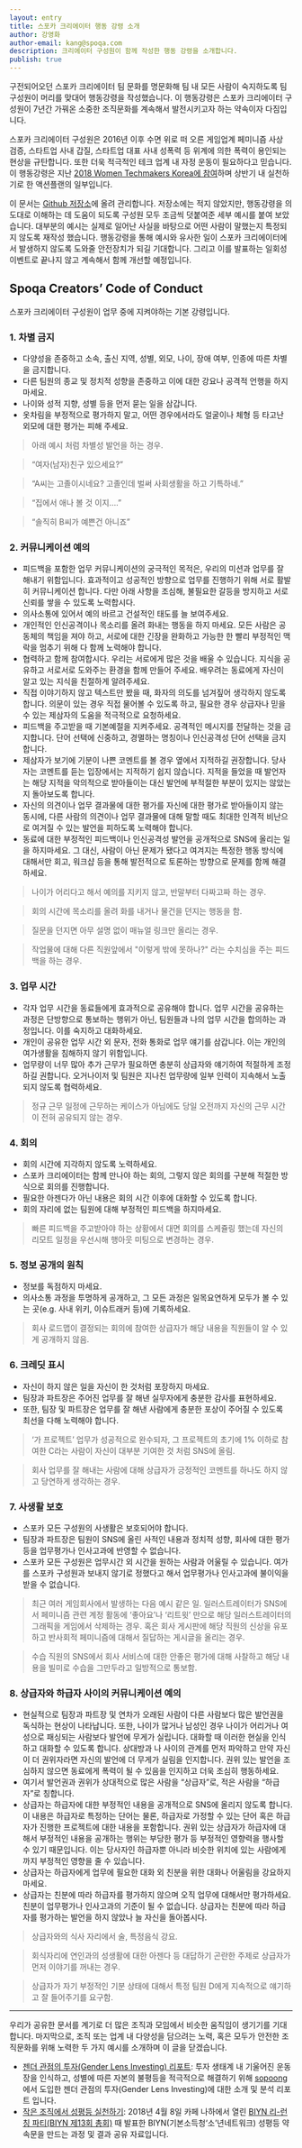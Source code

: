 ```yaml
---
layout: entry
title: 스포카 크리에이터 행동 강령 소개
author: 강영화
author-email: kang@spoqa.com
description: 크리에이터 구성원이 함께 작성한 행동 강령을 소개합니다.
publish: true
---
```


구전되어오던 스포카 크리에이터 팀 문화를 명문화해 팀 내 모든 사람이 숙지하도록 팀 구성원이 머리를 맞대어 행동강령을 작성했습니다. 이 행동강령은 스포카 크리에이터 구성원이 7년간 가꿔온 소중한 조직문화를 계속해서 발전시키고자 하는 약속이자 다짐입니다. 

스포카 크리에이터 구성원은 2016년 이후 수면 위로 떠 오른 게임업계 페미니즘 사상 검증, 스타트업 사내 갑질, 스타트업 대표 사내 성폭력 등 위계에 의한 폭력이 용인되는 현상을 규탄합니다. 또한 더욱 적극적인 테크 업계 내 자정 운동이 필요하다고 믿습니다. 이 행동강령은 지난 [2018 Women Techmakers Korea에 참여](https://spoqa.github.io/2018/04/18/review-wtmkorea.html)하며 상반기 내 실천하기로 한 액션플랜의 일부입니다.

이 문서는 [Github 저장소](https://github.com/spoqa/code-of-conduct)에 올려 관리합니다. 저장소에는 적지 않았지만, 행동강령을 의도대로 이해하는 데 도움이 되도록 구성원 모두 조금씩 덧붙여준 세부 예시를 붙여 보았습니다. 대부분의 예시는 실제로 일어난 사실을 바탕으로 어떤 사람이 말했는지 특정되지 않도록 재작성 했습니다. 행동강령을 통해 예시와 유사한 일이 스포카 크리에이터에서 발생하지 않도록 도와줄 안전장치가 되길 기대합니다. 그리고 이를 발표하는 일회성 이벤트로 끝나지 않고 계속해서 함께 개선할 예정입니다.

## Spoqa Creators’ Code of Conduct  

스포카 크리에이터 구성원이 업무 중에 지켜야하는 기본 강령입니다.

### 1. 차별 금지
- 다양성을 존중하고 소속, 출신 지역, 성별, 외모, 나이, 장애 여부, 인종에 따른 차별을 금지합니다.
- 다른 팀원의 종교 및 정치적 성향을 존중하고 이에 대한 강요나 공격적 언행을 하지마세요.
- 나이와 성적 지향, 성별 등을 먼저 묻는 일을 삼갑니다.
- 옷차림을 부정적으로 평가하지 말고, 어떤 경우에서라도 얼굴이나 체형 등 타고난 외모에 대한 평가는 피해 주세요.

> 아래 예시 처럼 차별성 발언을 하는 경우.

> “여자(남자)친구 있으세요?”

> “A씨는 고졸이시네요? 고졸인데 벌써 사회생활을 하고 기특하네.”

> “집에서 애나 볼 것 이지….”

> “솔직히 B씨가 예쁜건 아니죠”

### 2. 커뮤니케이션 예의
- 피드백을 포함한 업무 커뮤니케이션의 궁극적인 목적은, 우리의 미션과 업무를 잘 해내기 위함입니다. 효과적이고 성공적인 방향으로 업무를 진행하기 위해 서로 활발히 커뮤니케이션 합니다. 다만 아래 사항을 조심해, 불필요한 갈등을 방지하고 서로 신뢰를 쌓을 수 있도록 노력합시다.
- 의사소통에 있어서 예의 바르고 건설적인 태도를 늘 보여주세요.
- 개인적인 인신공격이나 목소리를 올려 화내는 행동을 하지 마세요. 모든 사람은 공동체의 책임을 져야 하고, 서로에 대한 긴장을 완화하고 가능한 한 빨리 부정적인 맥락을 멈추기 위해 다 함께 노력해야 합니다.
- 협력하고 함께 참여합시다. 우리는 서로에게 많은 것을 배울 수 있습니다. 지식을 공유하고 서로서로 도와주는 환경을 함께 만들어 주세요. 배우려는 동료에게 자신이 알고 있는 지식을 친절하게 알려주세요.
- 직접 이야기하지 않고 텍스트만 봤을 때, 화자의 의도를 넘겨짚어 생각하지 않도록 합니다. 의문이 있는 경우 직접 물어볼 수 있도록 하고, 필요한 경우 상급자나 믿을 수 있는 제삼자의 도움을 적극적으로 요청하세요.
- 피드백을 주고받을 때 기본예절을 지켜주세요. 공격적인 메시지를 전달하는 것을 금지합니다. 단어 선택에 신중하고, 경멸하는 명칭이나 인신공격성 단어 선택을 금지합니다.
- 제삼자가 보기에 기분이 나쁜 코멘트를 볼 경우 옆에서 지적하길 권장합니다. 당사자는 코멘트를 듣는 입장에서는 지적하기 쉽지 않습니다. 지적을 들었을 때 발언자는 해당 지적을 악의적으로 받아들이는 대신 발언에 부적절한 부분이 있지는 않았는지 돌아보도록 합니다.
- 자신의 의견이나 업무 결과물에 대한 평가를 자신에 대한 평가로 받아들이지 않는 동시에, 다른 사람의 의견이나 업무 결과물에 대해 말할 때도 최대한 인격적 비난으로 여겨질 수 있는 발언을 피하도록 노력해야 합니다.
- 동료에 대한 부정적인 피드백이나 인신공격성 발언을 공개적으로 SNS에 올리는 일을 하지마세요. 그 대신, 사람이 아닌 문제가 됐다고 여겨지는 특정한 행동 방식에 대해서만 회고, 워크샵 등을 통해 발전적으로 토론하는 방향으로 문제를 함께 해결하세요.

> 나이가 어리다고 해서 예의를 지키지 않고, 반말부터 다짜고짜 하는 경우.

> 회의 시간에 목소리를 올려 화를 내거나 물건을 던지는 행동을 함.

> 질문을 던지면 아무 설명 없이 매뉴얼 링크만 올리는 경우.

> 작업물에 대해 다른 직원앞에서 "이렇게 밖에 못하나?" 라는 수치심을 주는 피드백을 하는 경우.

### 3. 업무 시간
- 각자 업무 시간을 동료들에게 효과적으로 공유해야 합니다. 업무 시간을 공유하는 과정은 단방향으로 통보하는 행위가 아닌, 팀원들과 나의 업무 시간을 합의하는 과정입니다. 이를 숙지하고 대화하세요.
- 개인이 공유한 업무 시간 외 문자, 전화 통화로 업무 얘기를 삼갑니다. 이는 개인의 여가생활을 침해하지 않기 위함입니다.
- 업무량이 너무 많아 추가 근무가 필요하면 충분히 상급자와 얘기하여 적절하게 조정하길 권합니다. 오거나이저 및 팀원은 지나친 업무량에 일부 인력이 지속해서 노출되지 않도록 협력하세요.

> 정규 근무 일정에 근무하는 케이스가 아님에도 당일 오전까지 자신의 근무 시간이 전혀 공유되지 않는 경우.

### 4. 회의
- 회의 시간에 지각하지 않도록 노력하세요.
- 스포카 크리에이터는 함께 만나야 하는 회의, 그렇지 않은 회의를 구분해 적절한 방식으로 회의를 진행합니다.
- 필요한 아젠다가 아닌 내용은 회의 시간 이후에 대화할 수 있도록 합니다.
- 회의 자리에 없는 팀원에 대해 부정적인 피드백을 하지마세요.

> 빠른 피드백을 주고받아야 하는 상황에서 대면 회의를 스케쥴링 했는데 자신의 리모트 일정을 우선시해 행아웃 미팅으로 변경하는 경우.

### 5. 정보 공개의 원칙
- 정보를 독점하지 마세요.
- 의사소통 과정을 투명하게 공개하고, 그 모든 과정은 일목요연하게 모두가 볼 수 있는 곳(e.g. 사내 위키, 이슈트래커 등)에 기록하세요.

> 회사 로드맵이 결정되는 회의에 참여한 상급자가 해당 내용을 직원들이 알 수 있게 공개하지 않음.

### 6. 크레딧 표시
- 자신이 하지 않은 일을 자신이 한 것처럼 포장하지 마세요. 
- 팀장과 파트장은 주어진 업무를 잘 해낸 실무자에게 충분한 감사를 표현하세요. 
- 또한, 팀장 및 파트장은 업무를 잘 해낸 사람에게 충분한 포상이 주어질 수 있도록 최선을 다해 노력해야 합니다.

> ‘가 프로젝트’ 업무가 성공적으로 완수되자, 그 프로젝트의 초기에 1% 이하로 참여한 C라는 사람이 자신이 대부분 기여한 것 처럼 SNS에 올림.

> 회사 업무를 잘 해내는 사람에 대해 상급자가 긍정적인 코멘트를 하나도 하지 않고 당연하게 생각하는 경우.

### 7. 사생활 보호
-  스포카 모든 구성원의 사생활은 보호되어야 합니다. 
-  팀장과 파트장은 팀원이 SNS에 올린 사적인 내용과 정치적 성향, 회사에 대한 평가 등을 업무평가나 인사고과에 반영할 수 없습니다.
-  스포카 모든 구성원은 업무시간 외 시간을 원하는 사람과 어울릴 수 있습니다. 여가를 스포카 구성원과 보내지 않기로 정했다고 해서 업무평가나 인사고과에 불이익을 받을 수 없습니다.

> 최근 여러 게임회사에서 발생하는 다음 예시 같은 일. 일러스트레이터가 SNS에서 페미니즘 관련 계정 활동에 ‘좋아요’나 ‘리트윗’ 만으로 해당 일러스트레이터의 그래픽을 게임에서 삭제하는 경우. 혹은 회사 게시판에 해당 직원의 신상을 유포하고 반사회적 페미니즘에 대해서 질답하는 게시글을 올리는 경우.

> 수습 직원의 SNS에서 회사 서비스에 대한 안좋은 평가에 대해 사찰하고 해당 내용을 빌미로 수습을 그만두라고 일방적으로 통보함.

### 8. 상급자와 하급자 사이의 커뮤니케이션 예의
- 현실적으로 팀장과 파트장 및 연차가 오래된 사람이 다른 사람보다 많은 발언권을 독식하는 현상이 나타납니다. 또한, 나이가 많거나 남성인 경우 나이가 어리거나 여성으로 패싱되는 사람보다 발언에 무게가 실립니다. 대화할 때 이러한 현실을 인식하고 대화할 수 있도록 합니다. 상대방과 나 사이의 관계를 먼저 파악하고 만약 자신이 더 권위자라면 자신의 발언에 더 무게가 실림을 인지합니다. 권위 있는 발언을 조심하지 않으면 동료에게 폭력이 될 수 있음을 인지하고 더욱 조심히 행동하세요.
- 여기서 발언권과 권위가 상대적으로 많은 사람을 “상급자”로, 적은 사람을 “하급자”로 칭합니다.
- 상급자는 하급자에 대한 부정적인 내용을 공개적으로 SNS에 올리지 않도록 합니다. 이 내용은 하급자로 특정하는 단어는 물론, 하급자로 가정할 수 있는 단어 혹은 하급자가 진행한 프로젝트에 대한 내용을 포함합니다. 권위 있는 상급자가 하급자에 대해서 부정적인 내용을 공개하는 행위는 부당한 평가 등 부정적인 영향력을 행사할 수 있기 때문입니다. 이는 당사자인 하급자뿐 아니라 비슷한 위치에 있는 사람에게까지 부정적인 영향을 줄 수 있습니다.
- 상급자는 하급자에게 업무에 필요한 대화 외 친분을 위한 대화나 어울림을 강요하지 마세요.
- 상급자는 친분에 따라 하급자를 평가하지 않으며 오직 업무에 대해서만 평가하세요. 친분이 업무평가나 인사고과의 기준이 될 수 없습니다. 상급자는 친분에 따라 하급자를 평가하는 발언을 하지 않았나 늘 자신을 돌아봅시다.

> 상급자와의 식사 자리에서 술, 특정음식 강요.

> 회식자리에 연인과의 성생활에 대한 아젠다 등 대답하기 곤란한 주제로 상급자가 먼저 이야기를 꺼내는 경우.

> 상급자가 자기 부정적인 기분 상태에 대해서 특정 팀원 D에게 지속적으로 얘기하고 잘 들어주기를 요구함. 

---

우리가 공유한 문서를 계기로 더 많은 조직과 모임에서 비슷한 움직임이 생기기를 기대합니다. 마지막으로, 조직 또는 업계 내 다양성을 담으려는 노력, 혹은 모두가 안전한 조직문화를 위해 노력한 두 가지 예시를 소개하며 이 글을 닫겠습니다. 

- [젠더 관점의 투자(Gender Lens Investing) 리포트](http://sopoong.net/blog-post/gli/): 투자 생태계 내 기울어진 운동장을 인식하고, 성별에 따른 자본의 불평등을 적극적으로 해결하기 위해 [sopoong](http://sopoong.net/)에서 도입한 젠더 관점의 투자(Gender Lens Investing)에 대한 소개 및 분석 리포트 입니다.
- [작은 조직에서 성평등 실천하기](https://newsbikr.wordpress.com/2018/04/30/%ED%94%84%EB%A1%9C%EA%B7%B8%EB%9E%A8-2-%EC%9E%91%EC%9D%80-%EC%A1%B0%EC%A7%81%EC%97%90%EC%84%9C-%EC%84%B1%ED%8F%89%EB%93%B1-%EC%8B%A4%EC%B2%9C%ED%95%98%EA%B8%B0-%EC%8B%A0%EC%95%84-%EC%A3%BC/): 2018년 4월 8일 카페 나하에서 열린 [BIYN 리-런칭 파티(BIYN 제13회 총회)](https://newsbikr.wordpress.com/2018/04/19/biyn-%EB%A6%AC-%EB%9F%B0%EC%B9%AD-%ED%8C%8C%ED%8B%B0-%EC%9E%90%EB%A3%8C%EC%A7%91/) 때 발표한 BIYN(기본소득청‘소’년네트워크) 성평등 약속문을 만드는 과정 및 결과 공유 자료입니다.
